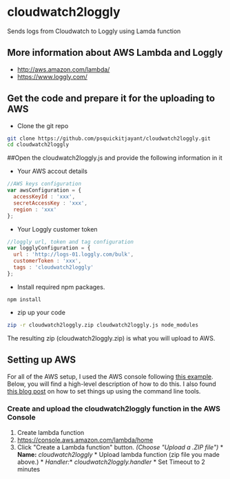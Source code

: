 # cloudwatch2loggly
Sends logs from Cloudwatch to Loggly using Lamda function

## More information about AWS Lambda and Loggly
  * http://aws.amazon.com/lambda/
  * https://www.loggly.com/
  
## Get the code and prepare it for the uploading to AWS
* Clone the git repo
```bash
git clone https://github.com/psquickitjayant/cloudwatch2loggly.git
cd cloudwatch2loggly
```

##Open the cloudwatch2loggly.js and provide the following information in it

* Your AWS accout details
```javascript
//AWS keys configuration
var awsConfiguration = {
  accessKeyId : 'xxx',
  secretAccessKey : 'xxx',
  region : 'xxx'
};
```

* Your Loggly customer token
```javascript
//loggly url, token and tag configuration
var logglyConfiguration = {
  url : 'http://logs-01.loggly.com/bulk',
  customerToken : 'xxx',
  tags : 'cloudwatch2loggly'
};
```
* Install required npm packages.
```
npm install
```

* zip up your code
```bash
zip -r cloudwatch2loggly.zip cloudwatch2loggly.js node_modules
```

The resulting zip (cloudwatch2loggly.zip) is what you will upload to AWS.

## Setting up AWS
For all of the AWS setup, I used the AWS console following [this 
example](http://docs.aws.amazon.com/lambda/latest/dg/getting-started-amazons3-events.html).  Below, you will find a high-level 
description of how to do this.  I also found [this blog post](http://alestic.com/2014/11/aws-lambda-cli) on how to set things up 
using the command line tools.

### Create and upload the cloudwatch2loggly function in the AWS Console
1. Create lambda function
  1. https://console.aws.amazon.com/lambda/home
  2. Click "Create a Lambda function" button. *(Choose "Upload a .ZIP file")*
    * **Name:** *cloudwatch2loggly*
    * Upload lambda function (zip file you made above.)
    * **Handler*:** *cloudwatch2loggly.handler*
    * Set Timeout to 2 minutes

